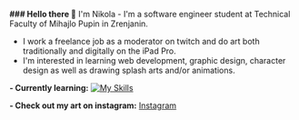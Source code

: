 **### Hello there 👋**
I'm Nikola - I'm a software engineer student at Technical Faculty of Mihajlo Pupin in Zrenjanin. 
- I work a freelance job as a moderator on twitch and do art both traditionally and digitally on the iPad Pro.
- I'm interested in learning web development, graphic design, character design as well as drawing splash arts and/or animations.

**- Currently learning:**
[![My Skills](https://skillicons.dev/icons?i=html,css,js,java)](https://skillicons.dev)

**- Check out my art on instagram:**
  [Instagram](https://www.instagram.com/ninjuubi/)


<!--
**Johnny01K/Johnny01K** is a ✨ _special_ ✨ repository because its `README.md` (this file) appears on your GitHub profile.

Here are some ideas to get you started:

- 🔭 I’m currently working on ...
- 🌱 I’m currently learning ...
- 👯 I’m looking to collaborate on ...
- 🤔 I’m looking for help with ...
- 💬 Ask me about ...
- 📫 How to reach me: ...
- 😄 Pronouns: ...
- ⚡ Fun fact: ...
-->
